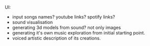 UI:
- input songs names? youtube links? spotify links?
- sound visualisation
- generating 3d models from sound? not only images
- generating it's own music exploration from initial starting point.
- voiced artistic description of its creations.